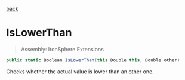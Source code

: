 ﻿

[back](/IronSphere.Extensions/DoubleExtension)

# IsLowerThan

> Assembly: IronSphere.Extensions

```csharp
public static Boolean IsLowerThan(this Double this, Double other)
```

Checks whether the actual value is lower than an other one.

 